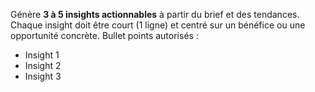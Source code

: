 Génère **3 à 5 insights actionnables** à partir du brief et des tendances.
Chaque insight doit être court (1 ligne) et centré sur un bénéfice ou une opportunité concrète.
Bullet points autorisés :

- Insight 1
- Insight 2
- Insight 3
